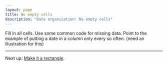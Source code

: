 ```yaml
---
layout: page
title: No empty cells
description: "Data organization: No empty cells"
---
```


Fill in all cells. Use some common code for missing data.
Point to the example of putting a date in a column only every so
often. (need an illustration for this)

---

Next up: [Make it a rectangle](layout.html).
